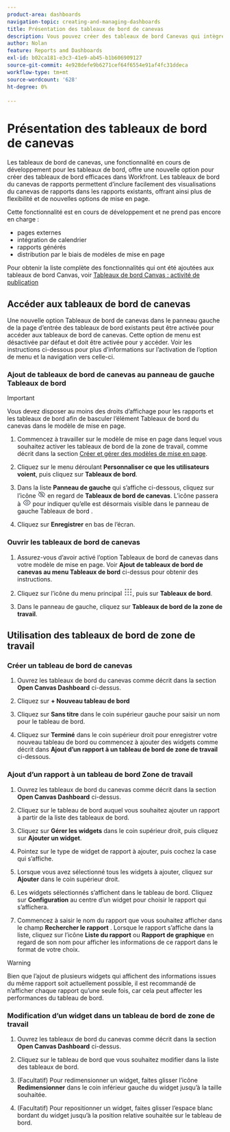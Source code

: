 ```yaml
---
product-area: dashboards
navigation-topic: creating-and-managing-dashboards
title: Présentation des tableaux de bord de canevas
description: Vous pouvez créer des tableaux de bord Canevas qui intègrent des visualisations Canevas de rapports aux rapports traditionnels et offrent de nouvelles options de mise en page.
author: Nolan
feature: Reports and Dashboards
exl-id: b02ca181-e3c3-41e9-ab45-b1b606909127
source-git-commit: 4e928defe9b6271cef64f6554e91af4fc31ddeca
workflow-type: tm+mt
source-wordcount: '628'
ht-degree: 0%

---
```


# Présentation des tableaux de bord de canevas

<!-- Audited: 12/2023 -->

Les tableaux de bord de canevas, une fonctionnalité en cours de développement pour les tableaux de bord, offre une nouvelle option pour créer des tableaux de bord efficaces dans Workfront. Les tableaux de bord du canevas de rapports permettent d’inclure facilement des visualisations du canevas de rapports dans les rapports existants, offrant ainsi plus de flexibilité et de nouvelles options de mise en page.

Cette fonctionnalité est en cours de développement et ne prend pas encore en charge :
* pages externes
* intégration de calendrier
* rapports générés
* distribution par le biais de modèles de mise en page

Pour obtenir la liste complète des fonctionnalités qui ont été ajoutées aux tableaux de bord Canvas, voir [Tableaux de bord Canvas : activité de publication](/help/quicksilver/product-announcements/betas/canvas-dashboards-beta/canvas-dashboards-release-activity.md)

## Accéder aux tableaux de bord de canevas

Une nouvelle option Tableaux de bord de canevas dans le panneau gauche de la page d’entrée des tableaux de bord existants peut être activée pour accéder aux tableaux de bord de canevas. Cette option de menu est désactivée par défaut et doit être activée pour y accéder. Voir les instructions ci-dessous pour plus d’informations sur l’activation de l’option de menu et la navigation vers celle-ci.

### Ajout de tableaux de bord de canevas au panneau de gauche Tableaux de bord

>[!IMPORTANT]
>
>Vous devez disposer au moins des droits d’affichage pour les rapports et les tableaux de bord afin de basculer l’élément Tableaux de bord du canevas dans le modèle de mise en page.

1. Commencez à travailler sur le modèle de mise en page dans lequel vous souhaitez activer les tableaux de bord de la zone de travail, comme décrit dans la section [Créer et gérer des modèles de mise en page](../../../administration-and-setup/customize-workfront/use-layout-templates/create-and-manage-layout-templates.md).

1. Cliquez sur le menu déroulant **Personnaliser ce que les utilisateurs voient**, puis cliquez sur **Tableaux de bord**.

1. Dans la liste **Panneau de gauche** qui s’affiche ci-dessous, cliquez sur l’icône ![](assets/delete-secondary-nav-item.png) en regard de **Tableaux de bord de canevas**. L’icône passera à ![](assets/add-secondary-nav-item.png) pour indiquer qu’elle est désormais visible dans le panneau de gauche Tableaux de bord .

1. Cliquez sur **Enregistrer** en bas de l’écran.

### Ouvrir les tableaux de bord de canevas

1. Assurez-vous d’avoir activé l’option Tableaux de bord de canevas dans votre modèle de mise en page. Voir **Ajout de tableaux de bord de canevas au menu Tableaux de bord** ci-dessus pour obtenir des instructions.

1. Cliquez sur l’icône du menu principal ![](assets/main-menu-icon.png), puis sur **Tableaux de bord**.

1. Dans le panneau de gauche, cliquez sur **Tableaux de bord de la zone de travail**.

## Utilisation des tableaux de bord de zone de travail

### Créer un tableau de bord de canevas

1. Ouvrez les tableaux de bord du canevas comme décrit dans la section **Open Canvas Dashboard** ci-dessus.

1. Cliquez sur **+ Nouveau tableau de bord**

1. Cliquez sur **Sans titre** dans le coin supérieur gauche pour saisir un nom pour le tableau de bord.

1. Cliquez sur **Terminé** dans le coin supérieur droit pour enregistrer votre nouveau tableau de bord ou commencez à ajouter des widgets comme décrit dans **Ajout d’un rapport à un tableau de bord de zone de travail** ci-dessous.

### Ajout d’un rapport à un tableau de bord Zone de travail

1. Ouvrez les tableaux de bord du canevas comme décrit dans la section **Open Canvas Dashboard** ci-dessus.

1. Cliquez sur le tableau de bord auquel vous souhaitez ajouter un rapport à partir de la liste des tableaux de bord.

1. Cliquez sur **Gérer les widgets** dans le coin supérieur droit, puis cliquez sur **Ajouter un widget**.

1. Pointez sur le type de widget de rapport à ajouter, puis cochez la case qui s’affiche.

1. Lorsque vous avez sélectionné tous les widgets à ajouter, cliquez sur **Ajouter** dans le coin supérieur droit.

1. Les widgets sélectionnés s’affichent dans le tableau de bord. Cliquez sur **Configuration** au centre d’un widget pour choisir le rapport qui s’affichera.

1. Commencez à saisir le nom du rapport que vous souhaitez afficher dans le champ **Rechercher le rapport** . Lorsque le rapport s’affiche dans la liste, cliquez sur l’icône **Liste du rapport** ou **Rapport de graphique** en regard de son nom pour afficher les informations de ce rapport dans le format de votre choix.

>[!WARNING]
> Bien que l’ajout de plusieurs widgets qui affichent des informations issues du même rapport soit actuellement possible, il est recommandé de n’afficher chaque rapport qu’une seule fois, car cela peut affecter les performances du tableau de bord.

### Modification d’un widget dans un tableau de bord de zone de travail

1. Ouvrez les tableaux de bord du canevas comme décrit dans la section **Open Canvas Dashboard** ci-dessus.

1. Cliquez sur le tableau de bord que vous souhaitez modifier dans la liste des tableaux de bord.

1. (Facultatif) Pour redimensionner un widget, faites glisser l’icône **Redimensionner** dans le coin inférieur gauche du widget jusqu’à la taille souhaitée.

1. (Facultatif) Pour repositionner un widget, faites glisser l’espace blanc bordant du widget jusqu’à la position relative souhaitée sur le tableau de bord.
